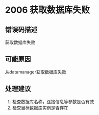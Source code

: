 # 2006 获取数据库失败<a name="dgc_01_339"></a>

## 错误码描述<a name="zh-cn_topic_0000001113999144_section917253537"></a>

获取数据库失败

## 可能原因<a name="zh-cn_topic_0000001113999144_section17287240195319"></a>

从datamanager获取数据库失败

## 处理建议<a name="zh-cn_topic_0000001113999144_section1657655015315"></a>

1.  检查数据库名称，连接信息等参数是否有效
2.  检查目标数据库实例是否存在

